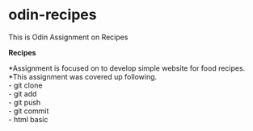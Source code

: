 # odin-recipes
This is Odin Assignment on Recipes

**Recipes**

*Assignment is focused on to develop simple website for food recipes.  \
*This assignment was covered up following. \
                   - git clone \
                   - git add   \
                   - git push  \
                   - git commit \
                   - html basic 

